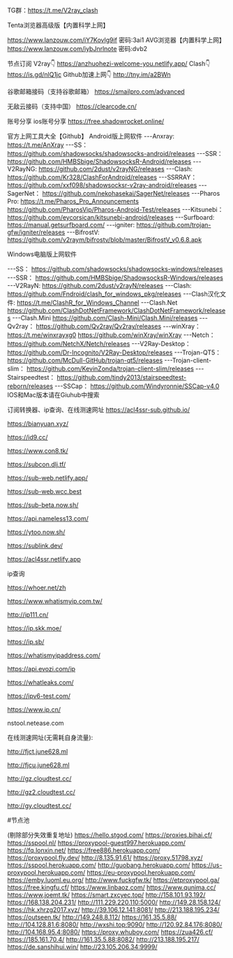 TG群：https://t.me/V2ray_clash

Tenta浏览器高级版【内置科学上网】

https://www.lanzouw.com/iY7Kovlg9if
密码:3ai1
AVG浏览器【内置科学上网】
https://www.lanzouw.com/iybJnrlnote
密码:dvb2

节点订阅
V2ray👇
https://anzhuohezi-welcome-you.netlify.app/
Clash👇
https://is.gd/nlQ1jc
Github加速上网👇
http://tny.im/a2BWn

谷歌邮箱接码（支持谷歌邮箱）
https://smailpro.com/advanced

无敌云接码（支持中国）
https://clearcode.cn/

账号分享
ios账号分享
https://free.shadowrocket.online/

官方上网工具大全【Github】
Android版上网软件
---Anxray:
https://t.me/AnXray
---SS：
https://github.com/shadowsocks/shadowsocks-android/releases
---SSR：
https://github.com/HMBSbige/ShadowsocksR-Android/releases
---V2RayNG:
https://github.com/2dust/v2rayNG/releases
---Clash:
https://github.com/Kr328/ClashForAndroid/releases
---SSRRAY：
https://github.com/xxf098/shadowsocksr-v2ray-android/releases
---SagerNet：
https://github.com/nekohasekai/SagerNet/releases
---Pharos Pro:
https://t.me/Pharos_Pro_Announcements
https://github.com/PharosVip/Pharos-Android-Test/releases
---Kitsunebi：
https://github.com/eycorsican/kitsunebi-android/releases
---Surfboard:
https://manual.getsurfboard.com/
---igniter:
https://github.com/trojan-gfw/igniter/releases
---BifrostV:
https://github.com/v2raym/bifrostv/blob/master/BifrostV_v0.6.8.apk

Windows电脑版上网软件

---SS：
https://github.com/shadowsocks/shadowsocks-windows/releases
---SSR：
https://github.com/HMBSbige/ShadowsocksR-Windows/releases
---V2RayN:
https://github.com/2dust/v2rayN/releases
---Clash:
https://github.com/Fndroid/clash_for_windows_pkg/releases
---Clash汉化文件:
https://t.me/ClashR_for_Windows_Channel
---Clash.Net
https://github.com/ClashDotNetFramework/ClashDotNetFramework/releases
---Clash.Mini
https://github.com/Clash-Mini/Clash.Mini/releases
---Qv2ray：
https://github.com/Qv2ray/Qv2ray/releases
---winXray：
https://t.me/winxrayxg0
https://github.com/winXray/winXray
---Netch：
https://github.com/NetchX/Netch/releases
---V2Ray-Desktop：
https://github.com/Dr-Incognito/V2Ray-Desktop/releases
---Trojan-QT5：
https://github.com/McDull-GitHub/trojan-qt5/releases
---Trojan-client-slim：
https://github.com/KevinZonda/trojan-client-slim/releases
---Stairspeedtest：
https://github.com/tindy2013/stairspeedtest-reborn/releases
---SSCap：
https://github.com/Windyronnie/SSCap-v4.0
IOS和Mac版本请在Giuhub中搜索


订阅转换器、ip查询、在线测速网址
https://acl4ssr-sub.github.io/

https://bianyuan.xyz/

https://id9.cc/

https://www.con8.tk/

https://subcon.dlj.tf/

https://sub-web.netlify.app/

https://sub-web.wcc.best

https://sub-beta.now.sh/

https://api.nameless13.com/

https://ytoo.now.sh/

https://sublink.dev/

https://acl4ssr.netlify.app

ip查询

https://whoer.net/zh

https://www.whatismyip.com.tw/

http://ip111.cn/

https://ip.skk.moe/

https://ip.sb/

https://whatismyipaddress.com/

https://api.evozi.com/ip

https://whatleaks.com/

https://ipv6-test.com/

https://www.ip.cn/

nstool.netease.com


在线测速网址(无需耗自身流量):

http://fjct.june628.ml

http://fjcu.june628.ml

http://gz.cloudtest.cc/

http://gz2.cloudtest.cc/

http://gy.cloudtest.cc/

#节点池 

(剔除部分失效重复地址)
https://hello.stgod.com/
https://proxies.bihai.cf/
https://sspool.nl/
https://proxypool-guest997.herokuapp.com/
https://fq.lonxin.net/
https://free886.herokuapp.com/
https://proxypool.fly.dev/
http://8.135.91.61/
https://proxy.51798.xyz/
https://sspool.herokuapp.com/
http://guobang.herokuapp.com/
https://us-proxypool.herokuapp.com/
https://eu-proxypool.herokuapp.com/
https://emby.luoml.eu.org/
http://www.fuckgfw.tk/
https://etproxypool.ga/
https://free.kingfu.cf/
https://www.linbaoz.com/
https://www.qunima.cc/
https://www.joemt.tk/
https://smart.zxcyec.top/
http://158.101.93.192/
https://168.138.204.231/
http://111.229.220.110:5000/
http://149.28.158.124/
https://hk.xhrzg2017.xyz/
http://39.106.12.141:8081/
http://213.188.195.234/
https://outseen.tk/
http://149.248.8.112/
https://161.35.5.88/
http://104.128.81.6:8080/
http://wxshi.top:9090/
http://120.92.84.176:8080/
http://104.168.95.4:8080/
https://proxy.whuboy.com/
https://zua426.cf/
https://185.161.70.4/
http://161.35.5.88:8082/
http://213.188.195.217/
https://de.sanshihui.win/
http://23.105.206.34:9999/
